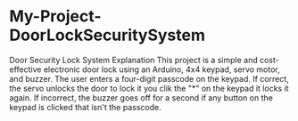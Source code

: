 # My-Project-DoorLockSecuritySystem
Door Security Lock System Explanation
This project is a simple and cost-effective electronic door lock using an Arduino, 4x4 keypad, servo motor, and buzzer. The user enters a four-digit passcode on the keypad. If correct, the servo unlocks the door to lock it you clik the "*" on the keypad it locks it again. If incorrect, the buzzer goes off for a second if any button on the keypad is clicked that isn't the passcode.
